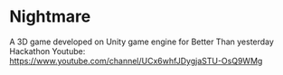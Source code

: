 # Nightmare
A 3D game developed on Unity game engine for Better Than yesterday Hackathon
Youtube: https://www.youtube.com/channel/UCx6whfJDygjaSTU-OsQ9WMg
